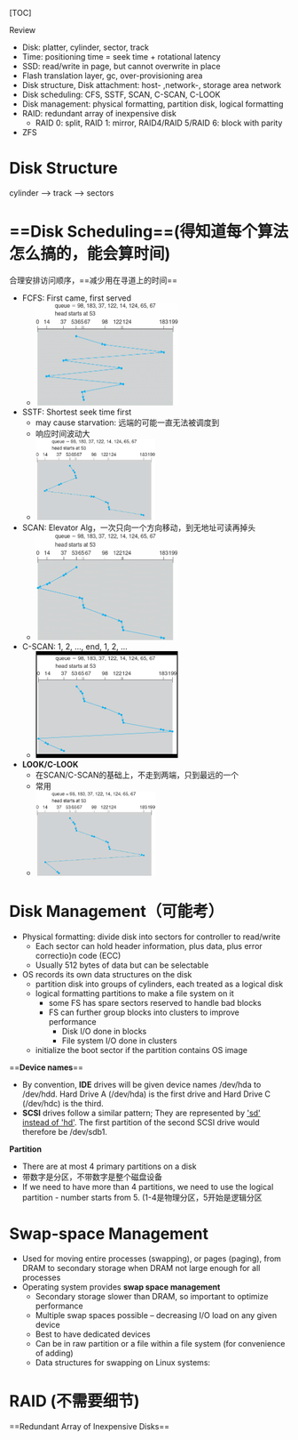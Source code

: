 [TOC]

Review

* Disk: platter, cylinder, sector, track
* Time: positioning time = seek time + rotational latency
* SSD: read/write in page, but cannot overwrite in place
* Flash translation layer, gc, over-provisioning area
* Disk structure, Disk attachment: host- ,network-, storage area network
* Disk scheduling: CFS, SSTF, SCAN, C-SCAN, C-LOOK
* Disk management: physical formatting, partition disk, logical formatting
* RAID: redundant array of inexpensive disk
    * RAID 0: split, RAID 1: mirror, RAID4/RAID 5/RAID 6: block with parity
* ZFS

# Disk Structure

cylinder --> track --> sectors

# ==Disk Scheduling==(得知道每个算法怎么搞的，能会算时间)

合理安排访问顺序，==减少用在寻道上的时间==

* FCFS: First came, first served
    * <img src="assets/image-20210118143811908.png" style="zoom: 25%;" />
* SSTF: Shortest seek time first
    * may cause starvation: 远端的可能一直无法被调度到
    * 响应时间波动大
    * <img src="assets/image-20210118143826461.png" style="zoom:33%;" />
* SCAN: Elevator Alg，一次只向一个方向移动，到无地址可读再掉头
    * <img src="assets/image-20210118143841802.png" style="zoom: 25%;" />
* C-SCAN: 1, 2, ..., end, 1, 2, ...
    * <img src="assets/image-20210118143854483.png" style="zoom: 25%;" />
* **LOOK/C-LOOK**
    * 在SCAN/C-SCAN的基础上，不走到两端，只到最远的一个
    * 常用
    * <img src="assets/image-20210118143907807.png" style="zoom:33%;" />

# Disk Management（可能考）

* Physical formatting: divide disk into sectors for controller to read/write
    * Each sector can hold header information, plus data, plus error correctio}n code (ECC)
    * Usually 512 bytes of data but can be selectable
* OS records its own data structures on the disk
    * partition disk into groups of cylinders, each treated as a logical disk
    * logical formatting partitions to make a file system on it
        * some FS has spare sectors reserved to handle bad blocks
        * FS can further group blocks into clusters to improve performance
            * Disk I/O done in blocks
            * File system I/O done in clusters
    * initialize the boot sector if the partition contains OS image



==**Device names**==

* By convention, **IDE** drives will be given device names /dev/hda to /dev/hdd. Hard Drive A (/dev/hda) is the first drive and Hard Drive C (/dev/hdc) is the third.
* **SCSI** drives follow a similar pattern; They are represented by <u>'sd' instead of 'hd'</u>. The first partition of the second SCSI drive would therefore be /dev/sdb1.



**Partition**

* There are at most 4 primary partitions on a disk
* 带数字是分区，不带数字是整个磁盘设备
* If we need to have more than 4 partitions, we need to use the logical partition - number starts from 5. (1-4是物理分区，5开始是逻辑分区

# Swap-space Management

* Used for moving entire processes (swapping), or pages (paging), from DRAM to secondary storage when DRAM not large enough for all processes
* Operating system provides **swap space management**
    * Secondary storage slower than DRAM, so important to optimize performance
    * Multiple swap spaces possible – decreasing I/O load on any given device
    * Best to have dedicated devices
    * Can be in raw partition or a file within a file system (for convenience of adding)
    * Data structures for swapping on Linux systems:

# RAID (不需要细节)

==Redundant Array of Inexpensive Disks==